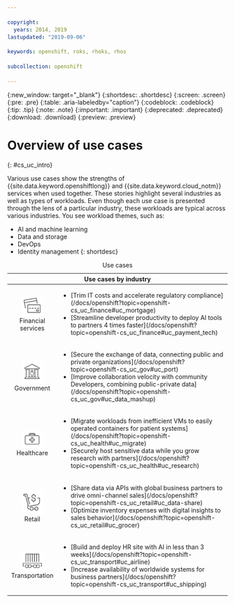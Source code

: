 ```yaml
---

copyright:
  years: 2014, 2019
lastupdated: "2019-09-06"

keywords: openshift, roks, rhoks, rhos

subcollection: openshift

---
```


{:new_window: target="_blank"}
{:shortdesc: .shortdesc}
{:screen: .screen}
{:pre: .pre}
{:table: .aria-labeledby="caption"}
{:codeblock: .codeblock}
{:tip: .tip}
{:note: .note}
{:important: .important}
{:deprecated: .deprecated}
{:download: .download}
{:preview: .preview}


# Overview of use cases
{: #cs_uc_intro}

Various use cases show the strengths of {{site.data.keyword.openshiftlong}} and  {{site.data.keyword.cloud_notm}} services when used together. These stories highlight several industries as well as types of workloads. Even though each use case is presented through the lens of a particular industry, these workloads are typical across various industries. You see workload themes, such as:
* AI and machine learning
* Data and storage
* DevOps
* Identity management
{: shortdesc}

<table summary="The table shows the use cases. Rows are to be read from the left to right, with icons representing each industry in column one the description in column two.">
<caption>Use cases</caption>
  <thead>
  <th colspan=2>Use cases by industry</th>
  </thead>
  <tbody>
    <tr>
    <td align="center"><img src="images/finance.svg" width="50" alt="Icon of front and back of credit card"/><br>Financial services</td>
    <td><ul>
    <li>[Trim IT costs and accelerate regulatory compliance](/docs/openshift?topic=openshift-cs_uc_finance#uc_mortgage)</li>
    <li>[Streamline developer productivity to deploy AI tools to partners 4 times faster](/docs/openshift?topic=openshift-cs_uc_finance#uc_payment_tech)</li>
    </ul></td>
     </tr>
     <tr>
     <td align="center"><img src="images/gov.svg" width="50" alt="Icon of government building with person inside"/><br>Government</td>
     <td><ul>
    <li>[Secure the exchange of data, connecting public and private organizations](/docs/openshift?topic=openshift-cs_uc_gov#uc_port)</li>
     <li>[Improve collaboration velocity with community Developers, combining public-private data](/docs/openshift?topic=openshift-cs_uc_gov#uc_data_mashup)</li></ul></td>
      </tr>
    <tr>
      <td align="center"><img src="images/health.svg" width="50" alt="Icon of medical bag"/><br>Healthcare</td>
      <td><ul>
     <li>[Migrate workloads from inefficient VMs to easily operated containers for patient systems](/docs/openshift?topic=openshift-cs_uc_health#uc_migrate)</li>
      <li>[Securely host sensitive data while you grow research with partners](/docs/openshift?topic=openshift-cs_uc_health#uc_research)</li>
      </ul></td>
      </tr>
      <tr>
         <td align="center"><img src="images/retail.svg" width="50" alt="Icon of shopping cart with currency symbol"/><br>Retail</td>
         <td><ul>
        <li>[Share data via APIs with global business partners to drive omni-channel sales](/docs/openshift?topic=openshift-cs_uc_retail#uc_data-share)</li>
         <li>[Optimize inventory expenses with digital insights to sales behavior](/docs/openshift?topic=openshift-cs_uc_retail#uc_grocer)</li>
              </ul></td>
          </tr>
      <tr>
       <td align="center"><img src="images/transport.svg" width="50" alt="Icon of railroad car with containers"/><br>Transportation</td>
           <td><ul>
          <li>[Build and deploy HR site with AI in less than 3 weeks](/docs/openshift?topic=openshift-cs_uc_transport#uc_airline)</li>
           <li>[Increase availability of worldwide systems for business partners](/docs/openshift?topic=openshift-cs_uc_transport#uc_shipping)</li></ul></td>
      </tr>
  </tbody>
  </table>

